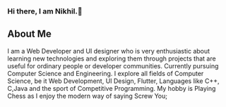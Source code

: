 ### Hi there, I am Nikhil.👋


<!--
**imnik-45/imnik-45** is a ✨ _special_ ✨ repository because its `README.md` (this file) appears on your GitHub profile.

Here are some ideas to get you started:

- 🔭 I’m currently working on Angular
- 🌱 I’m currently learning UI Design.
- 👯 I’m looking to collaborate on ...
- 🤔 I’m looking for help with ...
- 💬 Ask me about ...
- 📫 How to reach me: ...
- 😄 Pronouns: ...
- ⚡ Fun fact: ...
-->
## About Me

I am a Web Developer and UI designer who is very enthusiastic about learning new technologies and exploring them through projects that are useful for ordinary people or developer communities. Currently pursuing Computer Science and Engineering. I explore all fields of Computer Science, be it Web Development, UI Design, Flutter, Languages like C++, C,Java and the sport of Competitive Programming. My hobby is Playing Chess as I enjoy the modern way of saying Screw You; 
